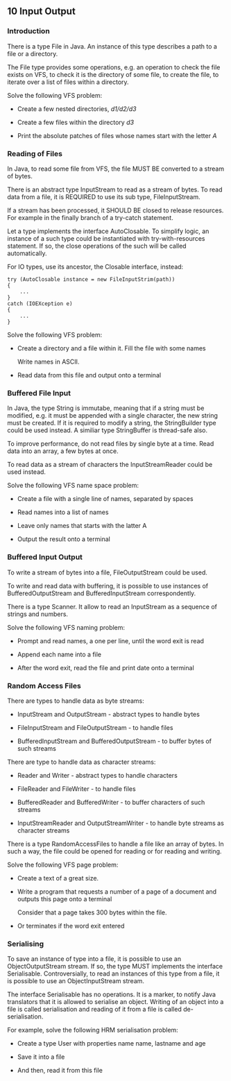 ## 10 Input Output

### Introduction

There is a type File in Java. An instance of this type describes a path to
a file or a directory.

The File type provides some operations, e.g. an operation to check the file
exists on VFS, to check it is the directory of some file, to create the file,
to iterate over a list of files within a directory.

Solve the following VFS problem:

- Create a few nested directories, *d1/d2/d3*

- Create a few files within the directory *d3*

- Print the absolute patches of files whose names start with the letter *A*

### Reading of Files

In Java, to read some file from VFS, the file MUST BE converted to a stream
of bytes.

There is an abstract type InputStream to read as a stream of bytes. To read
data from a file, it is REQUIRED to use its sub type, FileInputStream.

If a stream has been processed, it SHOULD BE closed to release resources. For
example in the finally branch of a try-catch statement.

Let a type implements the interface AutoClosable. To simplify logic, an instance
of a such type could be instantiated with try-with-resources statement. If so, the
close operations of the such will be called automatically.

For IO types, use its ancestor, the Closable interface, instead:

    try (AutoClosable instance = new FileInputStrim(path))
    {
        ...
    }
    catch (IOEXception e)
    {
        ...
    }

Solve the following VFS problem:

- Create a directory and a file within it. Fill the file with some names

  Write names in ASCII.

- Read data from this file and output onto a terminal

### Buffered File Input

In Java, the type String is immutabe, meaning that if a string must be modified,
e.g. it must be appended with a single character, the new string must be created.
If it is required to modify a string, the StringBuilder type could be used instead.
A similiar type StringBuffer is thread-safe also.

To improve performance, do not read files by single byte at a time. Read data into
an array, a few bytes at once.

To read data as a stream of characters the InputStreamReader could be used instead.

Solve the following VFS name space problem:

- Create a file with a single line of names, separated by spaces

- Read names into a list of names

- Leave only names that starts with the latter A

- Output the result onto a terminal

### Buffered Input Output

To write a stream of bytes into a file, FileOutputStream could be used.

To write and read data with buffering, it is possible to use instances of
BufferedOutputStream and BufferedInputStream correspondently.

There is a type Scanner. It allow to read an InputStream as a sequence of
strings and numbers.

Solve the following VFS naming problem:

- Prompt and read names, a one per line, until the word exit is read

- Append each name into a file

- After the word exit, read the file and print date onto a terminal


### Random Access Files

There are types to handle data as byte streams:

- InputStream and OutputStream - abstract types to handle bytes

- FileInputStream and FileOutputStream - to handle files

- BufferedInputStream and BufferedOutputStream - to buffer bytes of such streams

There are type to handle data as character streams:

- Reader and Writer - abstract types to handle characters

- FileReader and FileWriter - to handle files

- BufferedReader and BufferedWriter - to buffer characters of such streams

- InputStreamReader and OutputStreamWriter - to handle byte streams as character
  streams

There is a type RandomAccessFiles to handle a file like an array of bytes. In such
a way, the file could be opened for reading or for reading and writing.

Solve the following VFS page problem:

- Create a text of a great size.

- Write a program that requests a number of a page of a document and outputs
  this page onto a terminal

  Consider that a page takes 300 bytes within the file.

- Or terminates if the word exit entered

### Serialising

To save an instance of type into a file, it is possible to use an ObjectOutputStream
stream. If so, the type MUST implements the interface Serialisable. Controversially,
to read an instances of this type from a file, it is possible to use an
ObjectInputStream stream.

The interface Serialisable has no operations. It is a marker, to notify
Java translators that it is allowed to serialise an object. Writing of an object
into a file is called serialisation and reading of it from a file is called
de-serialisation.

For example, solve the following HRM serialisation problem:

- Create a type User with properties name name, lastname and age

- Save it into a file

- And then, read it from this file

